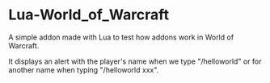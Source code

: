 # Lua-World_of_Warcraft

A simple addon made with Lua to test how addons work in World of Warcraft.

It displays an alert with the player's name when we type "/helloworld" or for another name when typing "/helloworld xxx".